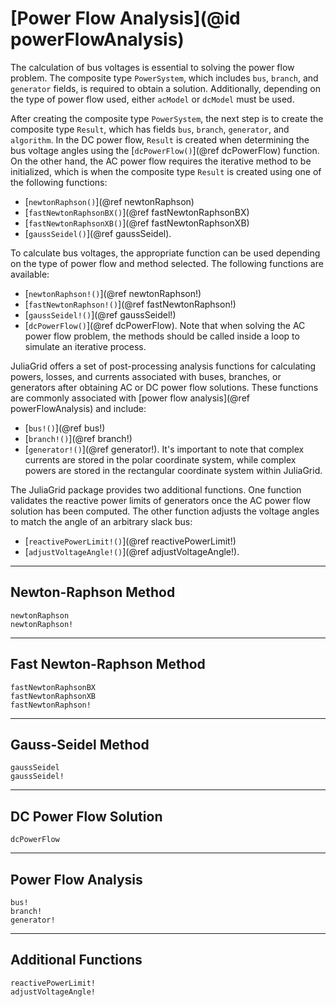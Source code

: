 # [Power Flow Analysis](@id powerFlowAnalysis)

The calculation of bus voltages is essential to solving the power flow problem. The composite type `PowerSystem`, which includes `bus`, `branch`, and `generator` fields, is required to obtain a solution. Additionally, depending on the type of power flow used, either `acModel` or `dcModel` must be used.

After creating the composite type `PowerSystem`, the next step is to create the composite type `Result`, which has fields `bus`, `branch`, `generator`, and `algorithm`. In the DC power flow, `Result` is created when determining the bus voltage angles using the [`dcPowerFlow()`](@ref dcPowerFlow) function. On the other hand, the AC power flow requires the iterative method to be initialized, which is when the composite type `Result` is created using one of the following functions:
* [`newtonRaphson()`](@ref newtonRaphson)
* [`fastNewtonRaphsonBX()`](@ref fastNewtonRaphsonBX)
* [`fastNewtonRaphsonXB()`](@ref fastNewtonRaphsonXB)
* [`gaussSeidel()`](@ref gaussSeidel).

To calculate bus voltages, the appropriate function can be used depending on the type of power flow and method selected. The following functions are available:
* [`newtonRaphson!()`](@ref newtonRaphson!)
* [`fastNewtonRaphson!()`](@ref fastNewtonRaphson!)
* [`gaussSeidel!()`](@ref gaussSeidel!)
* [`dcPowerFlow()`](@ref dcPowerFlow).
Note that when solving the AC power flow problem, the methods should be called inside a loop to simulate an iterative process.

JuliaGrid offers a set of post-processing analysis functions for calculating powers, losses, and currents associated with buses, branches, or generators after obtaining AC or DC power flow solutions. These functions are commonly associated with [power flow analysis](@ref powerFlowAnalysis) and include:
* [`bus!()`](@ref bus!)
* [`branch!()`](@ref branch!)
* [`generator!()`](@ref generator!).
It's important to note that complex currents are stored in the polar coordinate system, while complex powers are stored in the rectangular coordinate system within JuliaGrid.

The JuliaGrid package provides two additional functions. One function validates the reactive power limits of generators once the AC power flow solution has been computed. The other function adjusts the voltage angles to match the angle of an arbitrary slack bus:
* [`reactivePowerLimit!()`](@ref reactivePowerLimit!)
* [`adjustVoltageAngle!()`](@ref adjustVoltageAngle!).

---

## Newton-Raphson Method
```@docs
newtonRaphson
newtonRaphson!
```

---

## Fast Newton-Raphson Method
```@docs
fastNewtonRaphsonBX
fastNewtonRaphsonXB
fastNewtonRaphson!
```

---

## Gauss-Seidel Method
```@docs
gaussSeidel
gaussSeidel!
```

---

## DC Power Flow Solution
```@docs
dcPowerFlow
```

---

## Power Flow Analysis
```@docs
bus!
branch!
generator!
```

---


## Additional Functions
```@docs
reactivePowerLimit!
adjustVoltageAngle!
```